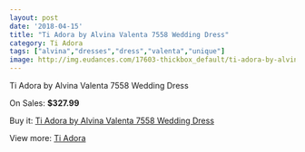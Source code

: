 ```yaml
---
layout: post
date: '2018-04-15'
title: "Ti Adora by Alvina Valenta 7558 Wedding Dress"
category: Ti Adora
tags: ["alvina","dresses","dress","valenta","unique"]
image: http://img.eudances.com/17603-thickbox_default/ti-adora-by-alvina-valenta-7558-wedding-dress.jpg
---
```

Ti Adora by Alvina Valenta 7558 Wedding Dress

On Sales: **$327.99**
<a href="https://www.eudances.com/en/ti-adora/5133-ti-adora-by-alvina-valenta-7558-wedding-dress.html"><amp-img layout="responsive" width="600" height="600" src="//img.eudances.com/17603-thickbox_default/ti-adora-by-alvina-valenta-7558-wedding-dress.jpg" alt="Ti Adora by Alvina Valenta 7558 Wedding Dress 0" /></a>
<a href="https://www.eudances.com/en/ti-adora/5133-ti-adora-by-alvina-valenta-7558-wedding-dress.html"><amp-img layout="responsive" width="600" height="600" src="//img.eudances.com/17608-thickbox_default/ti-adora-by-alvina-valenta-7558-wedding-dress.jpg" alt="Ti Adora by Alvina Valenta 7558 Wedding Dress 1" /></a>
<a href="https://www.eudances.com/en/ti-adora/5133-ti-adora-by-alvina-valenta-7558-wedding-dress.html"><amp-img layout="responsive" width="600" height="600" src="//img.eudances.com/17607-thickbox_default/ti-adora-by-alvina-valenta-7558-wedding-dress.jpg" alt="Ti Adora by Alvina Valenta 7558 Wedding Dress 2" /></a>
<a href="https://www.eudances.com/en/ti-adora/5133-ti-adora-by-alvina-valenta-7558-wedding-dress.html"><amp-img layout="responsive" width="600" height="600" src="//img.eudances.com/17606-thickbox_default/ti-adora-by-alvina-valenta-7558-wedding-dress.jpg" alt="Ti Adora by Alvina Valenta 7558 Wedding Dress 3" /></a>
<a href="https://www.eudances.com/en/ti-adora/5133-ti-adora-by-alvina-valenta-7558-wedding-dress.html"><amp-img layout="responsive" width="600" height="600" src="//img.eudances.com/17605-thickbox_default/ti-adora-by-alvina-valenta-7558-wedding-dress.jpg" alt="Ti Adora by Alvina Valenta 7558 Wedding Dress 4" /></a>
<a href="https://www.eudances.com/en/ti-adora/5133-ti-adora-by-alvina-valenta-7558-wedding-dress.html"><amp-img layout="responsive" width="600" height="600" src="//img.eudances.com/17604-thickbox_default/ti-adora-by-alvina-valenta-7558-wedding-dress.jpg" alt="Ti Adora by Alvina Valenta 7558 Wedding Dress 5" /></a>

Buy it: [Ti Adora by Alvina Valenta 7558 Wedding Dress](https://www.eudances.com/en/ti-adora/5133-ti-adora-by-alvina-valenta-7558-wedding-dress.html "Ti Adora by Alvina Valenta 7558 Wedding Dress")

View more: [Ti Adora](https://www.eudances.com/en/94-ti-adora "Ti Adora")